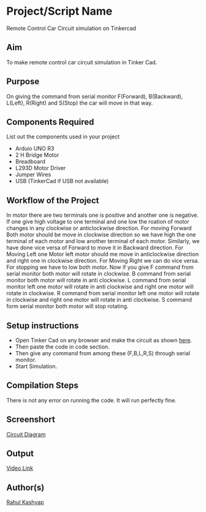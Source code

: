 # Project/Script Name
Remote Control Car Circuit simulation on Tinkercad

## Aim

To make remote control car circuit simulation in Tinker Cad.


## Purpose

On giving the command from serial monitor F(Forward), B(Backward), L(Left), R(Right) and S(Stop) the car will move in that way.


## Components Required

List out the components used in your project
* Arduio UNO R3
* 2 H Bridge Motor
* Breadboard
* L293D Motor Driver
* Jumper Wires
* USB (TinkerCad if USB not available)

## Workflow of the Project
In motor there are two terminals one is positive and another one is negative.
If one give high voltage to one terminal and one low the roation of motor changes in any clockwise or anticlockwise direction.
For moving Forward Both motor should be move in clockwise direction so we have high the one terminal of each motor and low another terminal of each motor.
Similarly, we have done vice versa of Forward to move it in Backward direction.
For Moving Left one Motor left motor should me move in anticlockwise direction and right one in clockwise direction.
For Moving Right we can do vice versa.
For stopping we have to low both motor.
Now if you give F command from serial monitor both motor will rotate in clockwise.
B command from serial monitor both motor will rotate in anti clockwise.
L command from serial monitor left one motor will rotate in anti clockwise and right one motor will rotate in clockwise.
R command from serial monitor left one motor will rotate in clockwise and right one motor will rotate in anti clockwise.
S command form serial monitor both motor will stop rotating.


## Setup instructions

* Open Tinker Cad on any browser and make the circuit as shown [here](https://github.com/rk18venom/IoT-Spot/blob/RC_car_circuit/Arduino/RC%20car%20circuit/Images/RC_car_circuit_image.png).
* Then paste the code in code section.
* Then give any command from among these (F,B,L,R,S) through serial monitor.
* Start Simulation.

## Compilation Steps
There is not any error on running the code. It will run perfectly fine.

## Screenshort
[Circuit Diagram](https://github.com/rk18venom/IoT-Spot/blob/RC_car_circuit/Arduino/RC%20car%20circuit/Images/RC_car_circuit_image.png)

## Output

[Video Link](https://github.com/rk18venom/IoT-Spot/blob/RC_car_circuit/Arduino/RC%20car%20circuit/Video/2022_03_01_151325.mp4)

## Author(s)

[Rahul Kashyap](https://github.com/rk18venom)


